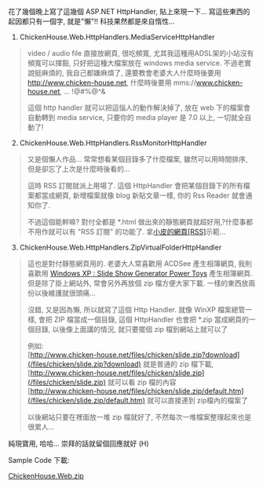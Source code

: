 花了幾個晚上寫了這幾個 ASP.NET HttpHandler, 貼上來現一下... 寫這些東西的起因都只有一個字, 就是"懶"!! 科技果然都是來自惰性...

<!--more-->

1. ChickenHouse.Web.HttpHandlers.MediaServiceHttpHandler

> video / audio file 直接放網頁, 很吃頻寬, 尤其我這種用ADSL架的小站沒有頻寬可以揮豁, 只好把這種大檔案放在 windows media service. 不過老實說挺麻煩的, 我自己都嫌麻煩了, 還要教會老婆大人什麼時後要用 http://www.chicken-house.net, 什麼時後要用 mms://www.chicken-house.net, ... !@#%@^&
> 
> 這個 http handler 就可以把這惱人的動作解決掉了, 放在 web 下的檔案會自動轉到 media service, 只要你的 media player 是 7.0 以上, 一切就全自動了!

2. ChickenHouse.Web.HttpHandlers.RssMonitorHttpHandler

> 又是個懶人作品... 常常想看某個目錄多了什麼檔案, 雖然可以用時間排序, 但是卻忘了上次是什麼時後看的...
> 
> 這時 RSS 訂閱就派上用場了. 這個 HttpHandler 會把某個目錄下的所有檔案都當成網頁, 新增檔案就像 blog 新貼文章一樣, 你的 Rss Reader 就會通知你了.
> 
> 不過這個能幹嘛? 對付全都是 *.html 做出來的靜態網頁就超好用,?什麼事都不用作就可以有 "RSS 訂閱" 的功能了. 拿[小皮的網頁[RSS]](/files/baby.rss)示範...

3. ChickenHouse.Web.HttpHandlers.ZipVirtualFolderHttpHandler

> 這也是對付靜態網頁用的. 老婆大人常喜歡用 ACDSee 產生相簿網頁, 我則喜歡用 [Windows XP : Slide Show Generator Power Toys](http://www.microsoft.com/windowsxp/downloads/powertoys/xppowertoys.mspx) 產生相簿網頁. 但是除了掛上網站外, 常會另外再放個 zip 檔方便大家下載. 一樣的東西放兩份以後維護就很頭痛...
> 
> 沒錯, 又是因為懶, 所以就寫了這個 Http Handler. 就像 WinXP 檔案總管一樣, 會把 ZIP 檔當成一個目錄, 這個 HttpHandler 也會把 *.zip 當成網頁的一個目錄, 以後像上面講的情況, 就只要擺個 zip 檔到網站上就可以了
> 
> 例如:  
> [http://www.chicken-house.net/files/chicken/slide.zip?download](/files/chicken/slide.zip?download) 就是普通的 zip 檔下載,  
> [http://www.chicken-house.net/files/chicken/slide.zip](/files/chicken/slide.zip) 就可以看 zip 檔的內容  
> [http://www.chicken-house.net/files/chicken/slide.zip/default.htm](/files/chicken/slide.zip/default.htm) 就可以直接連到 zip檔內的檔案了
> 
> 以後網站只要在裡面放一堆 zip 檔就好了, 不然每次一堆檔案整理起來也是很累人...

純現寶用, 哈哈... 崇拜的話就留個回應就好 (H)

Sample Code 下載:

[ChickenHouse.Web.zip](/wp-content/be-files/ChickenHouse.Web.zip)